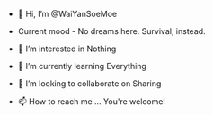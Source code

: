 - 👋 Hi, I’m @WaiYanSoeMoe

- Current mood - No dreams here. Survival, instead.


- 👀 I’m interested in Nothing
- 🌱 I’m currently learning Everything
- 💞️ I’m looking to collaborate on Sharing
- 📫 How to reach me ...  You're welcome!

<!---
WaiYanSoeMoe/WaiYanSoeMoe is a ✨ special ✨ repository because its `README.md` (this file) appears on your GitHub profile.
You can click the Preview link to take a look at your changes.
--->
